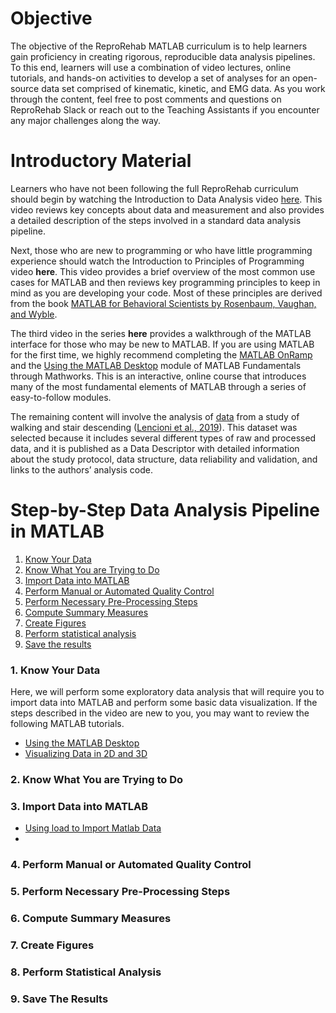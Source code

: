 # Objective
The objective of the ReproRehab MATLAB curriculum is to help learners gain proficiency in creating rigorous, reproducible data analysis pipelines. To this end, learners will use a combination of video lectures, online tutorials, and hands-on activities to develop a set of analyses for an open-source data set comprised of kinematic, kinetic, and EMG data. As you work through the content, feel free to post comments and questions on ReproRehab Slack or reach out to the Teaching Assistants if you encounter any major challenges along the way.

# Introductory Material
Learners who have not been following the full ReproRehab curriculum should begin by watching the Introduction to Data Analysis video [here](https://www.youtube.com/watch?v=13IuiwPAPUY). This video reviews key concepts about data and measurement and also provides a detailed description of the steps involved in a standard data analysis pipeline. 

Next, those who are new to programming or who have little programming experience should watch the Introduction to Principles of Programming video **here**. This video provides a brief overview of the most common use cases for MATLAB and then reviews key programming principles to keep in mind as you are developing your code. Most of these principles are derived from the book [MATLAB for Behavioral Scientists by Rosenbaum, Vaughan, and Wyble](https://www.mathworks.com/academia/books/matlab-for-behavioral-scientists-rosenbaum.html).

The third video in the series **here** provides a walkthrough of the MATLAB interface for those who may be new to MATLAB. If you are using MATLAB for the first time, we highly recommend completing the [MATLAB OnRamp](https://matlabacademy.mathworks.com/details/matlab-onramp/gettingstarted) and the [Using the MATLAB Desktop](https://matlabacademy.mathworks.com/details/matlab-fundamentals/mlbe#module=2) module of MATLAB Fundamentals through Mathworks. This is an interactive, online course that introduces many of the most fundamental elements of MATLAB through a series of easy-to-follow modules. 

The remaining content will involve the analysis of [data](https://doi.org/10.6084/m9.figshare.c.4494755) from a study of walking and stair descending ([Lencioni et al., 2019](https://doi.org/10.1038/s41597-019-0323-z)). This dataset was selected because it includes several different types of raw and processed data, and it is published as a Data Descriptor with detailed information about the study protocol, data structure, data reliability and validation, and links to the authors’ analysis code.

# Step-by-Step Data Analysis Pipeline in MATLAB

1. [Know Your Data](#know-your-data)
2. [Know What You are Trying to Do](#kwyattd)
3. [Import Data into MATLAB](#idim)
4. [Perform Manual or Automated Quality Control](#pmoaqc) 
5. [Perform Necessary Pre-Processing Steps](#pnps) 
6. [Compute Summary Measures](#csm) 
7. [Create Figures](#cf)
8. [Perform statistical analysis](#psa)
9. [Save the results](#str)

<h3 id="know-your-data">1. Know Your Data</h3>
Here, we will perform some exploratory data analysis that will require you to import data into MATLAB and perform some basic data visualization. If the steps described in the video are new to you, you may want to review the following MATLAB tutorials. 

- [Using the MATLAB Desktop](https://matlabacademy.mathworks.com/details/matlab-fundamentals/mlbe#module=2)
- [Visualizing Data in 2D and 3D](https://matlabacademy.mathworks.com/details/matlab-fundamentals/mlbe#module=6)

<h3 id="kwyattd">2. Know What You are Trying to Do</h3>
<h3 id="idim">3. Import Data into MATLAB </h3>

- [Using load to Import Matlab Data](https://www.mathworks.com/help/matlab/ref/load.html?searchHighlight=load&s_tid=srchtitle_load_1#d124e871871)
- 

<h3 id="pmoaqc">4. Perform Manual or Automated Quality Control </h3>
<h3 id="pnps">5. Perform Necessary Pre-Processing Steps </h3>
<h3 id="csm">6. Compute Summary Measures </h3>
<h3 id="cf">7. Create Figures </h3>
<h3 id="psa">8. Perform Statistical Analysis </h3>
<h3 id="str">9. Save The Results </h3>






